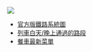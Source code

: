 ---
---
![](https://i.imgur.com/jWeVYsO.jpg)

* [官方版鐵路系統圖](https://www.amtrak.com/content/dam/projects/dotcom/english/public/documents/Maps/Amtrak-System-Map-1018.pdf)
* [列車白天/晚上通過的路段](https://www.trains.com/wp-content/uploads/2020/10/tm1103-amtrak-day-night.pdf)
* [餐車最新菜單](https://www.amtrak.com/content/dam/projects/dotcom/english/public/documents/menus/routes/Long-Distance-Dining-Car-Menu-0621.pdf)
